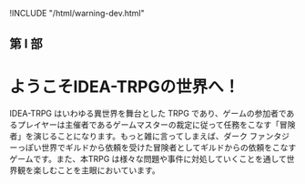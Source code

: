 !INCLUDE "/html/warning-dev.html"
## 第 I 部
# ようこそIDEA-TRPGの世界へ！
IDEA-TRPG はいわゆる異世界を舞台とした TRPG であり、ゲームの参加者であるプレイヤーは主催者であるゲームマスターの裁定に従って任務をこなす「冒険者」を演じることになります。もっと雑に言ってしまえば、ダーク ファンタジーっぽい世界でギルドから依頼を受けた冒険者としてギルドからの依頼をこなすゲームです。また、本TRPG は様々な問題や事件に対処していくことを通して世界観を楽しむことを主眼においています。
